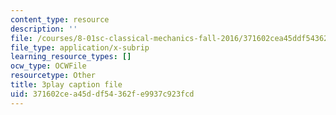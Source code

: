 ```yaml
---
content_type: resource
description: ''
file: /courses/8-01sc-classical-mechanics-fall-2016/371602cea45ddf54362fe9937c923fcd_4r1xgrWbALg.srt
file_type: application/x-subrip
learning_resource_types: []
ocw_type: OCWFile
resourcetype: Other
title: 3play caption file
uid: 371602ce-a45d-df54-362f-e9937c923fcd
---
```

